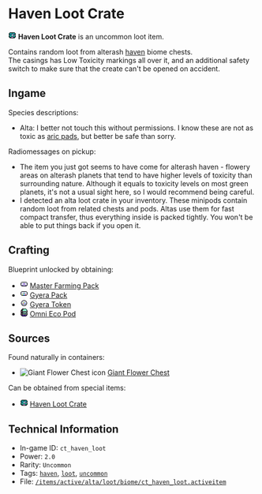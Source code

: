 # Haven Loot Crate

<img src="https://raw.githubusercontent.com/Ceterai/Enternia/main/items/active/alta/loot/biome/ct_haven_loot.png" alt="Haven Loot Crate icon" loading="lazy" height=16px width="auto" /> **Haven Loot Crate** is an uncommon loot item.

Contains random loot from alterash [haven](https://ceterai.github.io/MyEnternia/Wiki/Tags/Haven) biome chests.  
The casings has Low Toxicity markings all over it, and an additional safety switch to make sure that the create can't be opened on accident.

## Ingame

Species descriptions:

- Alta: I better not touch this without permissions. I know these are not as toxic as [aric pads](https://ceterai.github.io/MyEnternia/Wiki/aricpads), but better be safe than sorry.

Radiomessages on pickup:

- The item you just got seems to have come for alterash haven - flowery areas on alterash planets that tend to have higher levels of toxicity than surrounding nature. Although it equals to toxicity levels on most green planets, it's not a usual sight here, so I would recommend being careful.
- I detected an alta loot crate in your inventory. These minipods contain random loot from related chests and pods. Altas use them for fast compact transfer, thus everything inside is packed tightly. You won't be able to put things back if you open it.

## Crafting

Blueprint unlocked by obtaining:

- <img src="https://raw.githubusercontent.com/Ceterai/Enternia/main/items/active/alta/packs/master/farming.png" alt="Master Farming Pack icon" loading="lazy" height=16px width="auto" /> [Master Farming Pack](https://ceterai.github.io/MyEnternia/Wiki/MasterFarmingPack)
- <img src="https://raw.githubusercontent.com/Ceterai/Enternia/main/items/active/alta/packs/advanced/gyera.png" alt="Gyera Pack icon" loading="lazy" height=16px width="auto" /> [Gyera Pack](https://ceterai.github.io/MyEnternia/Wiki/GyeraPack)
- <img src="https://raw.githubusercontent.com/Ceterai/Enternia/main/items/generic/other/ct_gyera_token.png" alt="Gyera Token icon" loading="lazy" height=16px width="auto" /> [Gyera Token](https://ceterai.github.io/MyEnternia/Wiki/GyeraToken)
- <img src="https://raw.githubusercontent.com/Ceterai/Enternia/main/objects/alta/special/tools/pods/omni/icon.png" alt="Omni Eco Pod icon" loading="lazy" height=16px width="auto" /> [Omni Eco Pod](https://ceterai.github.io/MyEnternia/Wiki/OmniEcoPod)

## Sources

Found naturally in containers:

- <img src="https://starbounder.org/mediawiki/images/b/ba/Giant_Flower_Chest.png" alt="Giant Flower Chest icon" loading="lazy" height=9.75px width=12px /> [Giant Flower Chest](https://starbounder.org/Giant_Flower_Chest)

Can be obtained from special items:

- <img src="https://raw.githubusercontent.com/Ceterai/Enternia/main/items/active/alta/loot/biome/ct_haven_loot.png" alt="Haven Loot Crate icon" loading="lazy" height=16px width="auto" /> [Haven Loot Crate](https://ceterai.github.io/MyEnternia/Wiki/HavenLootCrate)

## Technical Information

- In-game ID: `ct_haven_loot`
- Power: `2.0`
- Rarity: `Uncommon`
- Tags: [`haven`](https://ceterai.github.io/MyEnternia/Wiki/Tags/Haven), [`loot`](https://ceterai.github.io/MyEnternia/Wiki/Tags/Loot), [`uncommon`](https://ceterai.github.io/MyEnternia/Wiki/Tags/Uncommon)
- File: [`/items/active/alta/loot/biome/ct_haven_loot.activeitem`](https://github.com/Ceterai/Enternia/blob/main/items/active/alta/loot/biome/ct_haven_loot.activeitem)
